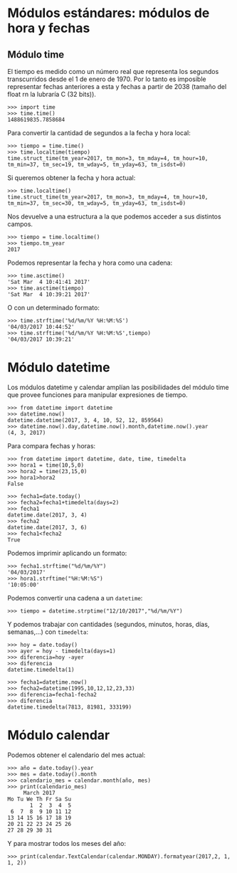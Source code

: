 # Módulos estándares: módulos de hora y fechas

## Módulo time

El tiempo es medido como un número real que representa los segundos transcurridos desde el 1 de enero de 1970. Por lo tanto es imposible representar fechas anteriores a esta y fechas a partir de 2038	(tamaño del float rn la lubraría C (32 bits)).

	>>> import time
	>>> time.time()
	1488619835.7858684

Para convertir la cantidad de segundos a la fecha y hora local:

	>>> tiempo = time.time()
	>>> time.localtime(tiempo)
	time.struct_time(tm_year=2017, tm_mon=3, tm_mday=4, tm_hour=10, tm_min=37, tm_sec=19, tm_wday=5, tm_yday=63, tm_isdst=0)

Si queremos obtener la fecha y hora actual:

	>>> time.localtime()
	time.struct_time(tm_year=2017, tm_mon=3, tm_mday=4, tm_hour=10, tm_min=37, tm_sec=30, tm_wday=5, tm_yday=63, tm_isdst=0)

Nos devuelve a una estructura a la que podemos acceder a sus distintos campos.

	>>> tiempo = time.localtime()
	>>> tiempo.tm_year
	2017

Podemos representar la fecha y hora como una cadena:

	>>> time.asctime()
	'Sat Mar  4 10:41:41 2017'
	>>> time.asctime(tiempo)
	'Sat Mar  4 10:39:21 2017'

O con un determinado formato:

	>>> time.strftime('%d/%m/%Y %H:%M:%S')
	'04/03/2017 10:44:52'
	>>> time.strftime('%d/%m/%Y %H:%M:%S',tiempo)
	'04/03/2017 10:39:21'

# Módulo datetime

Los módulos datetime y calendar amplían las posibilidades del módulo time que provee funciones para manipular expresiones de tiempo.

	>>> from datetime import datetime
	>>> datetime.now()
	datetime.datetime(2017, 3, 4, 10, 52, 12, 859564)
	>>> datetime.now().day,datetime.now().month,datetime.now().year
	(4, 3, 2017)

Para compara fechas y horas:

	>>> from datetime import datetime, date, time, timedelta
	>>> hora1 = time(10,5,0)
	>>> hora2 = time(23,15,0)
	>>> hora1>hora2
	False

	>>> fecha1=date.today()
	>>> fecha2=fecha1+timedelta(days=2)
	>>> fecha1
	datetime.date(2017, 3, 4)
	>>> fecha2
	datetime.date(2017, 3, 6)
	>>> fecha1<fecha2
	True

Podemos imprimir aplicando un formato:

	>>> fecha1.strftime("%d/%m/%Y")
	'04/03/2017'
	>>> hora1.strftime("%H:%M:%S")
	'10:05:00'

Podemos convertir una cadena a un `datetime`:

	>>> tiempo = datetime.strptime("12/10/2017","%d/%m/%Y")

Y podemos trabajar con cantidades (segundos, minutos, horas, días, semanas,...) con `timedelta`:

	>>> hoy = date.today()
	>>> ayer = hoy - timedelta(days=1)
	>>> diferencia=hoy -ayer
	>>> diferencia
	datetime.timedelta(1)

	>>> fecha1=datetime.now()
	>>> fecha2=datetime(1995,10,12,12,23,33)
	>>> diferencia=fecha1-fecha2
	>>> diferencia
	datetime.timedelta(7813, 81981, 333199)

# Módulo calendar

Podemos obtener el calendario del mes actual:

	>>> año = date.today().year 
	>>> mes = date.today().month
	>>> calendario_mes = calendar.month(año, mes)
	>>> print(calendario_mes)
	     March 2017
	Mo Tu We Th Fr Sa Su
	       1  2  3  4  5
	 6  7  8  9 10 11 12
	13 14 15 16 17 18 19
	20 21 22 23 24 25 26
	27 28 29 30 31

Y para mostrar todos los meses del año:

	>>> print(calendar.TextCalendar(calendar.MONDAY).formatyear(2017,2, 1, 1, 2))